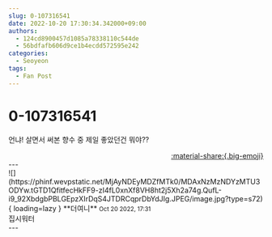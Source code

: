 ```yaml
---
slug: 0-107316541
date: 2022-10-20 17:30:34.342000+09:00
authors:
  - 124cd8900457d1085a78338110c544de
  - 56bdfafb606d9ce1b4ecdd572595e242
categories:
  - Seoyeon
tags:
  - Fan Post
---
```


# 0-107316541

<div class="post-container" markdown="1">
<div class="content-container md-sidebar__scrollwrap" markdown="1">

언냐! 살면서 써본 향수 중 제일 좋았던건 뭐야??

</div>
</div>

<div style="text-align: right;" markdown="1">
<a href="https://weverse.io/fromis9/fanpost/0-107316541" style="text-align: right;">:material-share:{.big-emoji}</a>
</div>
---

<div class="comments-container md-sidebar__scrollwrap" markdown="1">
<div class="comment" markdown="1">
<div class='id-container' markdown="1">
![](https://phinf.wevpstatic.net/MjAyNDEyMDZfMTk0/MDAxNzMzNDYzMTU3ODYw.tGTD1QfitfecHkFF9-zI4fL0xnXf8VH8ht2j5Xh2a74g.QufL-i9_92XbdgbPBLGEpzXIrDqS4JTDRCqprDbYdJIg.JPEG/image.jpg?type=s72){ loading=lazy }
**<span class="artist">더여니</span>** <small>Oct 20 2022, 17:31</small><br>
</div>
<div class='comment-body' markdown="1">
집시워터
</div>
</div>
</div>
---
